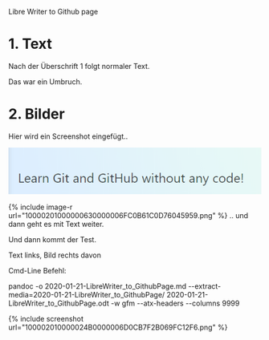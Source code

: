 Libre Writer to Github page

# 1\. Text

Nach der Überschrift 1 folgt normaler Text. 

Das war ein Umbruch.

# 2\. Bilder

Hier wird ein Screenshot eingefügt..

![](/images/100002010000024B0000006D0CB7F2B069FC12F6.png)

{% include image-r url="10000201000000630000006FC0B61C0D76045959.png" %}
.. und dann geht es mit Text weiter.

Und dann kommt der Test.



Text links, Bild rechts davon

Cmd-Line Befehl:

pandoc -o 2020-01-21-LibreWriter\_to\_GithubPage.md --extract-media=2020-01-21-LibreWriter\_to\_GithubPage/ 2020-01-21-LibreWriter\_to\_GithubPage.odt -w gfm --atx-headers --columns 9999


{% include screenshot url="100002010000024B0000006D0CB7F2B069FC12F6.png" %}
